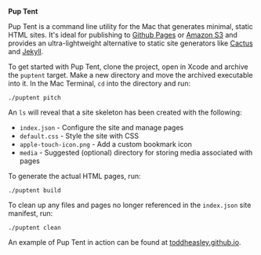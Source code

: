 __Pup Tent__

Pup Tent is a command line utility for the Mac that generates minimal, static HTML sites. It's ideal for publishing to [Github Pages](https://pages.github.com) or [Amazon S3](http://docs.aws.amazon.com/AmazonS3/latest/dev/WebsiteHosting.html) and provides an ultra-lightweight alternative to static site generators like [Cactus](https://github.com/koenbok/Cactus) and [Jekyll](http://jekyllrb.com).

To get started with Pup Tent, clone the project, open in Xcode and archive the `puptent` target. Make a new directory and move the archived executable into it. In the Mac Terminal, `cd` into the directory and run:

`./puptent pitch`

An `ls` will reveal that a site skeleton has been created with the following:

* `index.json` - Configure the site and manage pages
* `default.css` - Style the site with CSS
* `apple-touch-icon.png` - Add a custom bookmark icon 
* `media` - Suggested (optional) directory for storing media associated with pages

To generate the actual HTML pages, run:

`./puptent build`

To clean up any files and pages no longer referenced in the `index.json` site manifest, run:

`./puptent clean`

An example of Pup Tent in action can be found at [toddheasley.github.io](http://toddheasley.github.io).